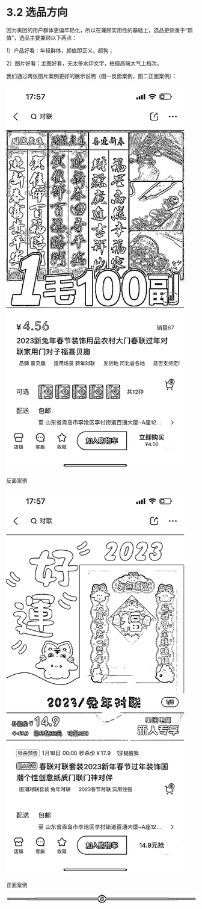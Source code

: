 # 3.2 选品方向

因为美团的用户群体更偏年轻化，所以在兼顾实用性的基础上，选品更侧重于“颜值”，选品主要兼顾以下两点：

1）产品好看：年轻群体，颜值即正义，颜狗；

2）图片好看：主图好看，无太多水印文字，拍摄高端大气上档次。

我们通过两张图片案例更好的展示说明（图一反面案例，图二正面案例）：

![](img/fec312f5bd5da589ff97cbb0cbfb7c18.png)

反面案例

![](img/8e973c10fa242f4cc4e76a9ec996832e.png)

正面案例

![](img/af1b0ff95055ad1b068bc39a8c34b73c.png)